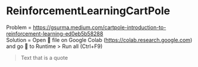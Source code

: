 # ReinforcementLearningCartPole

Problem = https://gsurma.medium.com/cartpole-introduction-to-reinforcement-learning-ed0eb5b58288 <br />
Solution = 
Open 📖 file on Google Colab (https://colab.research.google.com) and go 🏃 to Runtime > Run all (Ctrl+F9) 
> Text that is a quote
